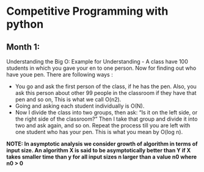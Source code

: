 # Competitive Programming with python

## Month 1:
   Understanding the Big O:
    Example for Understanding - A class have 100 students in which you gave your en to one person. Now for finding out who have youe pen. There are following ways :
  * You go and ask the first person of the class, if he has the pen. Also, you ask this person about other 99 people in the classroom if they have that pen and so on,
This is what we call O(n2).
  * Going and asking each student individually is O(N).
  * Now I divide the class into two groups, then ask: “Is it on the left side, or the right side of the classroom?” Then I take that group and divide it into two and ask again, and so on. Repeat the process till you are left with one student who has your pen. This is what you mean by O(log n).

**NOTE: In asymptotic analysis we consider growth of algorithm in terms of input size. An algorithm X is said to be asymptotically better than Y if X takes smaller time than y for all input sizes n larger than a value n0 where n0 > 0**  
